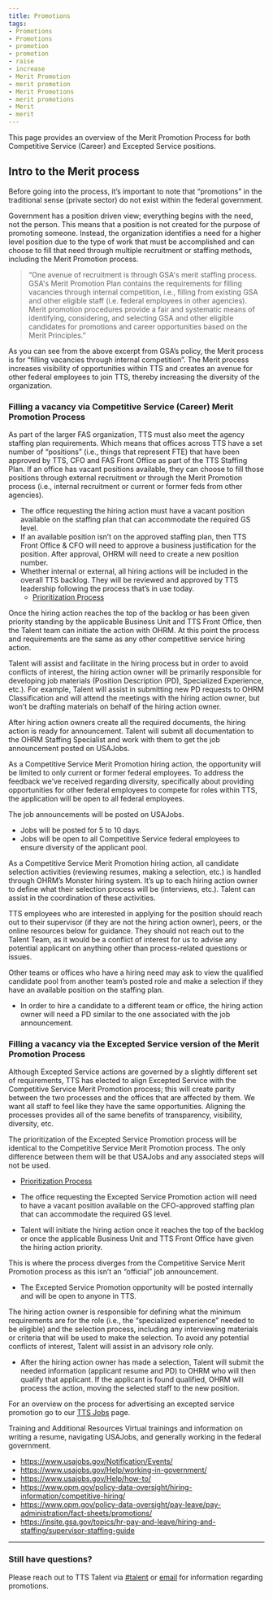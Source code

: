 ```yaml
---
title: Promotions
tags:
- Promotions
- Promotions
- promotion
- promotion
- raise
- increase
- Merit Promotion
- merit promotion
- Merit Promotions
- merit promotions
- Merit
- merit
---
```


This page provides an overview of the Merit Promotion Process for both Competitive Service (Career) and Excepted Service positions.

## Intro to the Merit process

Before going into the process, it’s important to note that “promotions” in the traditional sense (private sector) do not exist within the federal government.

Government has a position driven view; everything begins with the need, not the person. This means that a position is not created for the purpose of promoting someone.  Instead, the organization identifies a need for a higher level position due to the type of work that must be accomplished and can choose to fill that need through multiple recruitment or staffing methods, including the Merit Promotion process.

> “One avenue of recruitment is through GSA's merit staffing process. GSA's Merit Promotion Plan contains the requirements for filling vacancies through internal competition, i.e., filling from existing GSA  and other eligible staff (i.e. federal employees in other agencies). Merit promotion procedures provide a fair and systematic means of identifying, considering, and selecting GSA and other eligible candidates for promotions and career opportunities based on the Merit Principles.”

As you can see from the above excerpt from GSA’s policy, the Merit process is for “filling vacancies through internal competition”. The Merit process increases visibility of opportunities within TTS and creates an avenue for other federal employees to join TTS, thereby increasing the diversity of the organization.

### Filling a vacancy via Competitive Service (Career) Merit Promotion Process

As part of the larger FAS organization, TTS must also meet the agency staffing plan requirements. Which means that offices across TTS have a set number of “positions” (i.e., things that represent FTE) that have been approved by TTS, CFO and FAS Front Office as part of the TTS Staffing Plan. If an office has vacant positions available, they can choose to fill those positions through external recruitment or through the Merit Promotion process (i.e., internal recruitment or current or former feds from other agencies).

- The office requesting the hiring action must have a vacant position available on the staffing plan that can accommodate the required GS level.
- If an available position isn’t on the approved staffing plan, then TTS Front Office & CFO will need to approve a business justification for the position. After approval, OHRM will need to create a new position number.
- Whether internal or external, all hiring actions will be included in the overall TTS backlog. They will be reviewed and approved by TTS leadership following the process that’s in use today.
  -  [Prioritization Process](https://docs.google.com/document/d/1V-7IyFIlLifgRg89TNKTS5oisOF-QdAZsWYCy7ot7AA/edit?usp=sharing)

Once the hiring action reaches the top of the backlog or has been given priority standing by the applicable Business Unit and TTS Front Office, then the Talent team can initiate the action with OHRM. At this point the process and requirements are the same as any other competitive service hiring action.

Talent will assist and facilitate in the hiring process but in order to avoid conflicts of interest, the hiring action owner will be primarily responsible for developing job materials (Position Description (PD), Specialized Experience, etc.). For example, Talent will assist in submitting new PD requests to OHRM Classification and will attend the meetings with the hiring action owner, but won’t be drafting materials on behalf of the hiring action owner.

After hiring action owners create all the required documents, the hiring action is ready for announcement. Talent will submit all documentation to the OHRM Staffing Specialist and work with them to get the job announcement posted on USAJobs.

As a Competitive Service Merit Promotion hiring action, the opportunity will be limited to only current or former federal employees. To address the feedback we’ve received regarding diversity, specifically about providing opportunities for other federal employees to compete for roles within TTS, the application will be open to all federal employees.  

The job announcements will be posted on USAJobs.

- Jobs will be posted for 5 to 10 days.
- Jobs will be open to all Competitive Service federal employees to ensure diversity of the applicant pool.

As a Competitive Service Merit Promotion hiring action, all candidate selection activities (reviewing resumes, making a selection, etc.) is handled through OHRM’s Monster hiring system. It’s up to each hiring  action owner to define what their selection process will be (interviews, etc.). Talent can assist in the coordination of these activities.

TTS employees who are interested in applying for the position should reach out to their supervisor (if they are not the hiring action owner), peers, or the online resources below for guidance. They should not reach out to the Talent Team, as it would be a conflict of interest for us to advise any potential applicant on anything other than process-related questions or issues.

Other teams or offices who have a hiring need may ask to view the qualified candidate pool from another team’s posted role and make a selection if they have an available position on the staffing plan.

- In order to hire a candidate to a different team or office, the hiring action owner will need a PD similar to the one associated with the job announcement.

### Filling a vacancy via the Excepted Service version of the Merit Promotion Process

Although Excepted Service actions are governed by a slightly different set of requirements, TTS has elected to align Excepted Service with the Competitive Service Merit Promotion process; this will create parity between the two processes and the offices that are affected by them. We want all staff to feel like they have the same opportunities. Aligning the processes provides all of the same benefits of transparency, visibility, diversity, etc.

The prioritization of the Excepted Service Promotion process will be identical to the Competitive Service Merit Promotion process. The only difference between them will be that USAJobs and any associated steps will not be used.

-  [Prioritization Process](https://docs.google.com/document/d/1V-7IyFIlLifgRg89TNKTS5oisOF-QdAZsWYCy7ot7AA/edit?usp=sharing)

- The office requesting the Excepted Service Promotion action will need to have a vacant position available on the CFO-approved staffing plan that can accommodate the required GS level.

- Talent will initiate the hiring action once it reaches the top of the backlog or once the applicable Business Unit and TTS Front Office have given the hiring action priority.

This is where the process diverges from the Competitive Service Merit Promotion process as this isn’t an “official” job announcement.

- The Excepted Service Promotion opportunity will be posted internally and will be open to anyone in TTS.

The hiring action owner is responsible for defining what the minimum requirements are for the role (i.e., the “specialized experience” needed to be eligible) and the selection process, including any interviewing materials or criteria that will be used to make the selection. To avoid any potential conflicts of interest, Talent will assist in an advisory role only.

- After the hiring action owner has made a selection, Talent will submit the needed information (applicant resume and PD) to OHRM who will then qualify that applicant. If the applicant is found qualified, OHRM will process the action, moving the selected staff to the new position.

For an overview on the process for advertising an excepted service promotion go to our [TTS Jobs](https://handbook.18f.gov/ttsjobs/) page.

Training and Additional Resources
Virtual trainings and information on writing a resume, navigating USAJobs, and generally working in the federal government.

- https://www.usajobs.gov/Notification/Events/
- https://www.usajobs.gov/Help/working-in-government/
- https://www.usajobs.gov/Help/how-to/
- https://www.opm.gov/policy-data-oversight/hiring-information/competitive-hiring/
- https://www.opm.gov/policy-data-oversight/pay-leave/pay-administration/fact-sheets/promotions/
- https://insite.gsa.gov/topics/hr-pay-and-leave/hiring-and-staffing/supervisor-staffing-guide

--------------------------------------------------------------------------------

### Still have questions?

Please reach out to TTS Talent via [#talent](https://gsa-tts.slack.com/messages/talent/) or [email](mailto:tts-talentteam@gsa.gov) for information regarding promotions.

